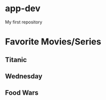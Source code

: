 # app-dev
My first repository

# Favorite Movies/Series
  ## **Titanic**
  ## **Wednesday**
  ## **Food Wars**

